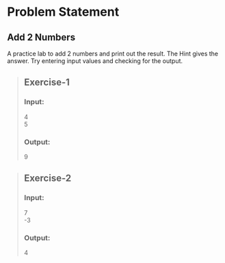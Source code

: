 # Problem Statement
## Add 2 Numbers
A practice lab to add 2 numbers and print out the result. The Hint gives the answer. Try entering input values and checking for the output.
>## Exercise-1
>### Input:
>4  
>5
>### Output:
>9

>## Exercise-2
>### Input:
>7  
>-3
>### Output:
>4
